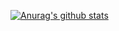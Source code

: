 [![Anurag's github stats](https://github-readme-stats.vercel.app/api?username=iocdacc)](https://github.com/anuraghazra/github-readme-stats)
